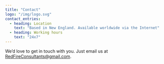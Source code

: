 ```yaml
---
title: "Contact"
logo: "/img/logo.svg"
contact_entries:
  - heading: Location
    text: "Based in New England. Available worldwide via the Internet"
  - heading: Working hours
    text: "24x7"
---
```


We’d love to get in touch with you. Just email us at RedFireConsultants@gmail.com.
